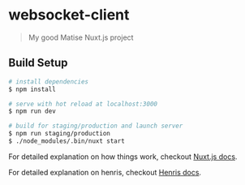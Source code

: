 # websocket-client

> My good Matise Nuxt.js project

## Build Setup

```bash
# install dependencies
$ npm install

# serve with hot reload at localhost:3000
$ npm run dev

# build for staging/production and launch server
$ npm run staging/production
$ ./node_modules/.bin/nuxt start
```

For detailed explanation on how things work, checkout [Nuxt.js docs](https://nuxtjs.org).

For detailed explanation on henris, checkout [Henris docs](https://henris.style).

